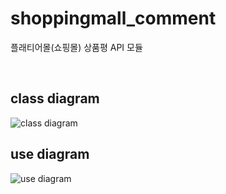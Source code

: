 # shoppingmall_comment
플래티어몰(쇼핑몰) 상품평 API 모듈

<br />

## class diagram
![class diagram](classdiagram.PNG)

## use diagram
![use diagram](usediagram.PNG)
